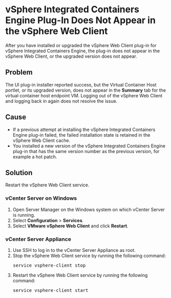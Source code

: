 # vSphere Integrated Containers Engine Plug-In Does Not Appear in the vSphere Web Client #

After you have installed or upgraded the vSphere Web Client plug-in for vSphere Integrated Containers Engine, the plug-in does not appear in the vSphere Web Client, or the upgraded version does not appear.

## Problem ##

The UI plug-in installer reported success, but the Virtual Container Host portlet, or its upgraded version, does not appear in the **Summary** tab for the virtual container host endpoint VM. Logging out of the vSphere Web Client and logging back in again does not resolve the issue.

## Cause ##

-  If a previous attempt at installing the vSphere Integrated Containers Engine plug-in failed, the failed installation state is retained in the vSphere Web Client cache.
- You installed a new version of the vSphere Integrated Containers Engine plug-in that has the same version number as the previous version, for example a hot patch.


## Solution ##

Restart the vSphere Web Client service.

### vCenter Server on Windows ###

1. Open Server Manager on the Windows system on which vCenter Server is running.
2. Select **Configuration** > **Services**.
3. Select **VMware vSphere Web Client** and click **Restart**.

### vCenter Server Appliance ###

1. Use SSH to log in to the vCenter Server Appliance as root.
2. Stop the vSphere Web Client service by running the following command:<pre>service vsphere-client stop</pre>
3. Restart the vSphere Web Client service by running the following command:<pre>service vsphere-client start</pre>



